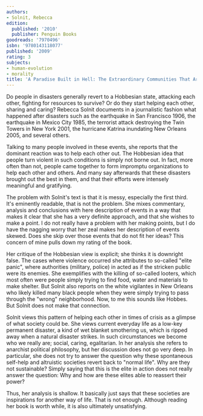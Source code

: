 ```yaml
---
authors:
- Solnit, Rebecca
edition:
  published: '2010'
  publisher: Penguin Books
goodreads: '7970496'
isbn: '9780143118077'
published: '2009'
rating: 3
subjects:
- human-evolution
- morality
title: 'A Paradise Built in Hell: The Extraordinary Communities That Arise in Disaster'
---
```

Do people in disasters generally revert to a Hobbesian state, attacking each other, fighting for resources to survive? Or do they start helping each other, sharing and caring? Rebecca Solnit documents in a journalistic fashion what happened after disasters such as the earthquake in San Francisco 1906, the earthquake in Mexico City 1985, the terrorist attack destroying the Twin Towers in New York 2001, the hurricane Katrina inundating New Orleans 2005, and several others.

Talking to many people involved in these events, she reports that the dominant reaction was to help each other out. The Hobbesian idea that people turn violent in such conditions is simply not borne out. In fact, more often than not, people came together to form impromptu organizations to help each other and others. And many say afterwards that these disasters brought out the best in them, and that their efforts were intensely meaningful and gratifying.

The problem with Solnit's text is that it is messy, especially the first third. It's eminently readable, that is not the problem. She mixes commentary, analysis and conclusions with here description of events in a way that makes it clear that she has a very definite approach, and that she wishes to make a point. I do not really have a problem with her making points, but I do have the nagging worry that her zeal makes her description of events skewed. Does she skip over those events that do not fit her ideas? This concern of mine pulls down my rating of the book.

Her critique of the Hobbesian view is explicit; she thinks it is downright false. The cases where violence occurred she attributes to so-called "elite panic", where authorities (military, police) in acted as if the stricken public were its enemies. She exemplifies with the killing of so-called looters, which most often were people simply trying to find food, water and materials to make shelter. But Solnit also reports on the white vigilantes in New Orleans who likely killed many black people when they were simply trying to pass through the "wrong" neighborhood. Now, to me this sounds like Hobbes. But Solnit does not make that connection.

Solnit views this pattern of helping each other in times of crisis as a glimpse of what society could be. She views current everyday life as a low-key permanent disaster, a kind of wet blanket smothering us, which is ripped away when a natural disaster strikes. In such circumstances we become who we really are; social, caring, egalitarian. In her analysis she refers to anarchist political philosophy, but her discussion does not go very deep. In particular, she does not try to answer the question why these spontaneous self-help and altruistic societies revert back to "normal life". Why are they not sustainable? Simply saying that this is the elite in action does not really answer the question: Why and how are these elites able to reassert their power?

Thus, her analysis is shallow. It basically just says that these societies are inspirations for another way of life. That is not enough. Although reading her book is worth while, it is also ultimately unsatisfying.
